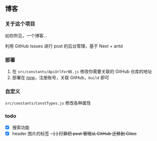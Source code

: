 ## 博客

### 关于这个项目

如你所见，一个博客...

利用 GitHub Issues 进行 post 的后台管理，基于 Next + antd

### 部署

1. 在 `src/constants/ApiUrlForBE.js` 修改你需要关联的 GitHub 仓库的地址
2. 部署在 [now](https://now.sh)，注册账号，关联 GitHub，`build` 即可

### 自定义

`src/constants/ConstTypes.js` 修改各种属性

### todo

- [x] 搜索功能
- [x] header 图片的标签
      ~~- [ ] 打算把 post 管理从 GitHub 迁移到 Gitee~~
